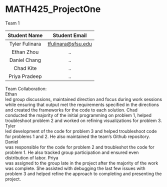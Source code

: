 # MATH425_ProjectOne

Team 1

| Student Name   | Student Email          |
|    :---:       |     :---:              |
| Tyler Fulinara | tfulinara@sfsu.edu     |
| Ethan Zhou | ..     |
| Daniel Chang | ..     |
| Chad Kite | ..     |
| Priya Pradeep | ..     | 

Team Collaboration: <br >
Ethan <br >
  led group discussions, maintained direction and focus during work sessions while ensuring that output met the requirements specified in the directions and created the  frameworks for the code to each solution. 
Chad <br >
  conducted the majority of the initial programming on problem 1, helped troubleshoot problem 2 and worked on refining visualizations for problem 3.
Tyler <br >
  led development of the code for problem 3 and helped troubleshoot code for problems 1 and 2. He also maintained the team‘s Github repository.
Daniel <br >
  was responsible for the code for problem 2 and troubleshot the code for problem 1. He also tracked group participation and ensured even distribution of labor.
Priya <br >
  was assigned to the group late in the project after the majority of the work was complete. She assisted with debugging the last few issues with problem 3 and helped refine the approach to completing and presenting the project.
